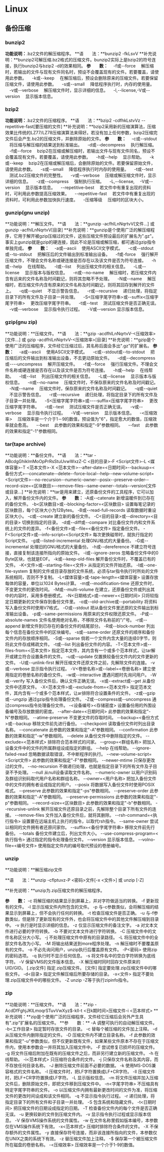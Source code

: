 # Linux

## 备份压缩

### bunzip2

**功能说明：**.bz2文件的解压缩程序。
**语　　法：**bunzip2 -fkLsvV
**补充说明：**bunzip2可解压缩.bz2格式的压缩文件。bunzip2实际上是bzip2的符号连接，执行bunzip2与bzip2 -d的效果相同。
**参　　数：**
　-f或--force 　解压缩时，若输出的文件与现有文件同名时，预设不会覆盖现有的文件。若要覆盖，请使用此参数。 
　-k或--keep 　在解压缩后，预设会删除原来的压缩文件。若要保留压缩文件，请使用此参数。 
　-s或--small 　降低程序执行时，内存的使用量。 
　-v或--verbose 　解压缩文件时，显示详细的信息。 
　-l,--license,-V或--version 　显示版本信息。

### bzip2

**功能说明：**.bz2文件的压缩程序。
**语　　法：**bzip2 -cdfhkLstvVz --repetitive-fast[要压缩的文件]
**补充说明：**bzip2采用新的压缩演算法，压缩效果比传统的LZ77/LZ78压缩演算法来得好。若没有加上任何参数，bzip2压缩完文件后会产生.bz2的压缩文件，并删除原始的文件。
**参　　数：**
　-c或--stdout 　将压缩与解压缩的结果送到标准输出。 
　-d或--decompress 　执行解压缩。 
　-f或--force 　bzip2在压缩或解压缩时，若输出文件与现有文件同名，预设不会覆盖现有文件。若要覆盖，请使用此参数。 
　-h或--help 　显示帮助。 
　-k或--keep 　bzip2在压缩或解压缩后，会删除原始的文件。若要保留原始文件，请使用此参数。 
　-s或--small 　降低程序执行时内存的使用量。 
　-t或--test 　测试.bz2压缩文件的完整性。 
　-v或--verbose 　压缩或解压缩文件时，显示详细的信息。 
　-z或--compress 　强制执行压缩。 
　-L,--license,
　-V或--version 　显示版本信息。 
　--repetitive-best 　若文件中有重复出现的资料时，可利用此参数提高压缩效果。 
　--repetitive-fast 　若文件中有重复出现的资料时，可利用此参数加快执行速度。 
　-压缩等级 　压缩时的区块大小。

### gunzip(gnu unzip)

**功能说明：**解压文件。
**语　　法：**gunzip -acfhlLnNqrtvV[文件...] 或 gunzip -acfhlLnNqrtvV[目录]
**补充说明：**gunzip是个使用广泛的解压缩程序，它用于解开被gzip压缩过的文件，这些压缩文件预设最后的扩展名为".gz"。事实上gunzip就是gzip的硬连接，因此不论是压缩或解压缩，都可通过gzip指令单独完成。
**参　　数：**
　-a或--ascii 　使用ASCII文字模式。 
　-c或--stdout或--to-stdout 　把解压后的文件输出到标准输出设备。 
　-f或-force 　强行解开压缩文件，不理会文件名称或硬连接是否存在以及该文件是否为符号连接。 
　-h或--help 　在线帮助。 
　-l或--list 　列出压缩文件的相关信息。 
　-L或--license 　显示版本与版权信息。 
　-n或--no-name 　解压缩时，若压缩文件内含有远来的文件名称及时间戳记，则将其忽略不予处理。 
　-N或--name 　解压缩时，若压缩文件内含有原来的文件名称及时间戳记，则将其回存到解开的文件上。 
　-q或--quiet 　不显示警告信息。 
　-r或--recursive 　递归处理，将指定目录下的所有文件及子目录一并处理。 
　-S<压缩字尾字符串>或--suffix<压缩字尾字符串> 　更改压缩字尾字符串。 
　-t或--test 　测试压缩文件是否正确无误。 
　-v或--verbose 　显示指令执行过程。 
　-V或--version 显示版本信息。

### gzip(gnu zip)

**功能说明：**压缩文件。
**语　　法：**gzip -acdfhlLnNqrtvV-<压缩效率>[文件...] 或 gzip -acdfhlLnNqrtvV-<压缩效率>[目录]
**补充说明：**gzip是个使用广泛的压缩程序，文件经它压缩过后，其名称后面会多出".gz"的扩展名。
**参　　数：**
　-a或--ascii 　使用ASCII文字模式。 
　-c或--stdout或--to-stdout 　把压缩后的文件输出到标准输出设备，不去更动原始文件。 
　-d或--decompress或----uncompress 　解开压缩文件。 
　-f或--force 　强行压缩文件。不理会文件名称或硬连接是否存在以及该文件是否为符号连接。 
　-h或--help 　在线帮助。 
　-l或--list 　列出压缩文件的相关信息。 
　-L或--license 　显示版本与版权信息。 
　-n或--no-name 　压缩文件时，不保存原来的文件名称及时间戳记。 
　-N或--name 　压缩文件时，保存原来的文件名称及时间戳记。 
　-q或--quiet 　不显示警告信息。 
　-r或--recursive 　递归处理，将指定目录下的所有文件及子目录一并处理。 
　-S<压缩字尾字符串>或----suffix<压缩字尾字符串> 　更改压缩字尾字符串。 
　-t或--test 　测试压缩文件是否正确无误。 
　-v或--verbose 　显示指令执行过程。 
　-V或--version 　显示版本信息。 
　-<压缩效率> 　压缩效率是一个介于1－9的数值，预设值为"6"，指定愈大的数值，压缩效率就会愈高。 
　--best 　此参数的效果和指定"-9"参数相同。 
　--fast 　此参数的效果和指定"-1"参数相同。

### tar(tape archive)

**功能说明：**备份文件。
**语　　法：**tar -ABcdgGhiklmMoOpPrRsStuUvwWxzZ-C <目的目录>-F <Script文件>-L <媒体容量>-T <范本文件>-X <范本文件>--after-date=<日期时间>--backuup=<备份方式>--concatenate--delete--force-local--help--new-volume-script=<Script文件>--no-recursion--numeric-owner--posix--preserve-order--record-size=<区块数目>--remove-files--same-owner--totals--version[文件或目录...]
**补充说明：**tar是用来建立，还原备份文件的工具程序，它可以加入，解开备份文件内的文件。
**参　　数：**
  -A或--catenate   新增温暖件到已存在的备份文件。
  -b<区块数目>或--blocking-factor=<区块数目>   设置每笔记录的区块数目，每个区块大小为12Bytes。
  -B或--read-full-records   读取数据时重设区块大小。
  -c或--create   建立新的备份文件。
  -C<目的目录>或--directory=<目的目录>   切换到指定的目录。
  -d或--diff或--compare   对比备份文件内和文件系统上的文件的差异。
  -f<备份文件>或--file=<备份文件>   指定备份文件。
  -F<Script文件>或--info-script=<Script文件>   每次更换磁带时，就执行指定的Script文件。
  -g或--listed-incremental   处理GNU格式的大量备份。
  -G或--incremental   处理旧的GNU格式的大量备份。
  -h或--dereference   不建立符号连接，直接复制该连接所指向的原始文件。
  -i或--ignore-zeros   忽略备份文件中的0 Byte区块，也就是EOF。
  -k或--keep-old-files   解开备份文件时，不覆盖已有的文件。
  -K<文件>或--starting-file=<文件>   从指定的文件开始还原。
  -l或--one-file-system   复制的文件或目录存放的文件系统，必须与tar指令执行时所处的文件系统相同，否则不予复制。
  -L<媒体容量>或-tape-length=<媒体容量>   设置存放每体的容量，单位以1024 Bytes计算。
  -m或--modification-time   还原文件时，不变更文件的更改时间。
  -M或--multi-volume   在建立，还原备份文件或列出其中的内容时，采用多卷册模式。
  -N<日期格式>或--newer=<日期时间>   只将较指定日期更新的文件保存到备份文件里。
  -o或--old-archive或--portability   将资料写入备份文件时使用V7格式。
  -O或--stdout   把从备份文件里还原的文件输出到标准输出设备。
  -p或--same-permissions   用原来的文件权限还原文件。
  -P或--absolute-names   文件名使用绝对名称，不移除文件名称前的"/"号。
  -r或--append   新增文件到已存在的备份文件的结尾部分。
  -R或--block-number   列出每个信息在备份文件中的区块编号。
  -s或--same-order   还原文件的顺序和备份文件内的存放顺序相同。
  -S或--sparse   倘若一个文件内含大量的连续0字节，则将此文件存成稀疏文件。
  -t或--list   列出备份文件的内容。
  -T<范本文件>或--files-from=<范本文件>   指定范本文件，其内含有一个或多个范本样式，让tar解开或建立符合设置条件的文件。
  -u或--update   仅置换较备份文件内的文件更新的文件。
  -U或--unlink-first   解开压缩文件还原文件之前，先解除文件的连接。
  -v或--verbose   显示指令执行过程。
  -V<卷册名称>或--label=<卷册名称>   建立使用指定的卷册名称的备份文件。
  -w或--interactive   遭遇问题时先询问用户。
  -W或--verify   写入备份文件后，确认文件正确无误。
  -x或--extract或--get  从备份文件中还原文件。
  -X<范本文件>或--exclude-from=<范本文件>  指定范本文件，其内含有一个或多个范本样式，让ar排除符合设置条件的文件。
  -z或--gzip或--ungzip   通过gzip指令处理备份文件。
  -Z或--compress或--uncompress   通过compress指令处理备份文件。
  -<设备编号><存储密度>   设置备份用的外围设备编号及存放数据的密度。
  --after-date=<日期时间>   此参数的效果和指定"-N"参数相同。
  --atime-preserve   不变更文件的存取时间。
  --backup=<备份方式>或--backup   移除文件前先进行备份。
  --checkpoint   读取备份文件时列出目录名称。
  --concatenate   此参数的效果和指定"-A"参数相同。
  --confirmation   此参数的效果和指定"-w"参数相同。
  --delete   从备份文件中删除指定的文件。
  --exclude=<范本样式>   排除符合范本样式的问家。
  --group=<群组名称>   把加入设备文件中的文件的所属群组设成指定的群组。
  --help   在线帮助。
  --ignore-failed-read   忽略数据读取错误，不中断程序的执行。
  --new-volume-script=<Script文件>   此参数的效果和指定"-F"参数相同。
  --newer-mtime   只保存更改过的文件。
  --no-recursion   不做递归处理，也就是指定目录下的所有文件及子目录不予处理。
  --null   从null设备读取文件名称。
  --numeric-owner   以用户识别码及群组识别码取代用户名称和群组名称。
  --owner=<用户名称>   把加入备份文件中的文件的拥有者设成指定的用户。
  --posix   将数据写入备份文件时使用POSIX格式。
  --preserve      此参数的效果和指定"-ps"参数相同。
  --preserve-order      此参数的效果和指定"-A"参数相同。
  --preserve-permissions      此参数的效果和指定"-p"参数相同。
  --record-size=<区块数目>      此参数的效果和指定"-b"参数相同。
  --recursive-unlink   解开压缩文件还原目录之前，先解除整个目录下所有文件的连接。
  --remove-files   文件加入备份文件后，就将其删除。
  --rsh-command=<执行指令>   设置要在远端主机上执行的指令，以取代rsh指令。
  --same-owner   尝试以相同的文件拥有者还原问家你。
  --suffix=<备份字尾字符串>   移除文件前先行备份。
  --totals   备份文件建立后，列出文件大小。
  --use-compress-program=<执行指令>   通过指定的指令处理备份文件。
  --version   显示版本信息。
  --volno-file=<编号文件>   使用指定文件内的编号取代预设的卷册编号。

### unzip

**功能说明：**解压缩zip文件

**语　　法：**unzip -cflptuvz-P <密码>文件[-x <文件>] 或 unzip [-Z]

**补充说明：**unzip为.zip压缩文件的解压缩程序。

**参　　数：**
  -c   将解压缩的结果显示到屏幕上，并对字符做适当的转换。
  -f   更新现有的文件。
  -l   显示压缩文件内所包含的文件。
  -p   与-c参数类似，会将解压缩的结果显示到屏幕上，但不会执行任何的转换。
  -t   检查压缩文件是否正确。
  -u   与-f参数类似，但是除了更新现有的文件外，也会将压缩文件中的其他文件解压缩到目录中。
  -v   执行是时显示详细的信息。
  -z   仅显示压缩文件的备注文字。
  -a   对文本文件进行必要的字符转换。
  -b   不要对文本文件进行字符转换。 
  -C   压缩文件中的文件名称区分大小写。
  -j   不处理压缩文件中原有的目录路径。
  -L   将压缩文件中的全部文件名改为小写。
  -M   将输出结果送到more程序处理。
  -n   解压缩时不要覆盖原有的文件。
  -o   不必先询问用户，unzip执行后覆盖原有文件。
  -P<密码>   使用zip的密码选项。
  -q   执行时不显示任何信息。
  -s   将文件名中的空白字符转换为底线字符。
  -V   保留VMS的文件版本信息。
  -X   解压缩时同时回存文件原来的UID/GID。
  [.zip文件]   指定.zip压缩文件。
  [文件]   指定要处理.zip压缩文件中的哪些文件。
  -d<目录>   指定文件解压缩后所要存储的目录。
  -x<文件>   指定不要处理.zip压缩文件中的哪些文件。
  -Z   unzip -Z等于执行zipinfo指令。



### zip

**功能说明：**压缩文件。
**语　　法：**zip -AcdDfFghjJKlLmoqrSTuvVwXyz$-kll-t <日k期时间>压缩文件-i <范本样式>
**补充说明：**zip是个使用广泛的压缩程序，文件经它压缩后会另外产生具有".zip"扩展名的压缩文件。
**参　　数：**
  -A   调整可执行的自动解压缩文件。
  -b<工作目录>   指定暂时存放文件的目录。
  -c   替每个被压缩的文件加上注释。
  -d   从压缩文件内删除指定的文件。
  -D   压缩文件内不建立目录名称。
  -f   此参数的效果和指定"-u"参数类似，但不仅更新既有文件，如果某些文件原本不存在于压缩文件内，使用本参数会一并将其加入压缩文件中。
  -F   尝试修复已损坏的压缩文件。
  -g   将文件压缩后附加在既有的压缩文件之后，而非另行建立新的压缩文件。
  -h   在线帮助。
  -i<范本样式>   只压缩符合条件的文件。
  -j   只保存文件名称及其内容，而不存放任何目录名称。
  -J   删除压缩文件前面不必要的数据。
  -k   使用MS-DOS兼容格式的文件名称。
  -l   压缩文件时，把LF字符置换成LF+CR字符。
  -ll   压缩文件时，把LF+CR字符置换成LF字符。
  -L   显示版权信息。
  -m   将文件压缩并加入压缩文件后，删除原始文件，即把文件移到压缩文件中。
  -n<字尾字符串>   不压缩具有特定字尾字符串的文件。
  -o   以压缩文件内拥有最新更改时间的文件为准，将压缩文件的更改时间设成和该文件相同。
  -q   不显示指令执行过程。
  -r   递归处理，将指定目录下的所有文件和子目录一并处理。
  -S   包含系统和隐藏文件。
  -t<日期时间>   把压缩文件的日期设成指定的日期。
  -T   检查备份文件内的每个文件是否正确无误。
  -u   更换较新的文件到压缩文件内。
  -v   显示指令执行过程或显示版本信息。
  -V   保存VMS操作系统的文件属性。
  -w   在文件名称里假如版本编号，本参数仅在VMS操作系统下有效。
  -x<范本样式>   压缩时排除符合条件的文件。
  -X   不保存额外的文件属性。
  -y   直接保存符号连接，而非该连接所指向的文件，本参数仅在UNIX之类的系统下有效。
  -z   替压缩文件加上注释。
  -$   保存第一个被压缩文件所在磁盘的卷册名称。
  -<压缩效率>   压缩效率是一个介于1-9的数值。